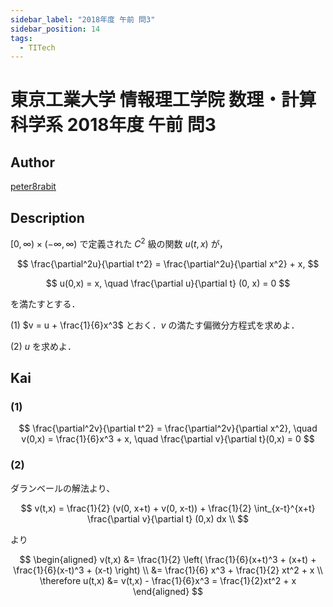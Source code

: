 ```yaml
---
sidebar_label: "2018年度 午前 問3"
sidebar_position: 14
tags:
  - TITech
---
```

# 東京工業大学 情報理工学院 数理・計算科学系 2018年度 午前 問3

## **Author**
[peter8rabit](https://github.com/peter8rabit)

## **Description**
$[0, \infty) \times (-\infty, \infty)$ で定義された $C^2$ 級の関数 $u(t, x)$ が，

$$
\frac{\partial^2u}{\partial t^2} = \frac{\partial^2u}{\partial x^2} + x,
$$

$$
u(0,x) = x, \quad \frac{\partial u}{\partial t} (0, x) = 0
$$

を満たすとする．

(1) $v = u + \frac{1}{6}x^3$ とおく．$v$ の満たす偏微分方程式を求めよ．

(2) $u$ を求めよ．

## **Kai**
### (1)

$$
\frac{\partial^2v}{\partial t^2} = \frac{\partial^2v}{\partial x^2}, \quad v(0,x) = \frac{1}{6}x^3 + x, \quad \frac{\partial v}{\partial t}(0,x) = 0
$$

### (2)
ダランベールの解法より、

$$
v(t,x) = \frac{1}{2} (v(0, x+t) + v(0, x-t)) + \frac{1}{2} \int_{x-t}^{x+t} \frac{\partial v}{\partial t} (0,x) dx \\
$$

より

$$
\begin{aligned}
v(t,x) &= \frac{1}{2} \left( \frac{1}{6}(x+t)^3 + (x+t) + \frac{1}{6}(x-t)^3 + (x-t) \right) \\
&= \frac{1}{6} x^3 + \frac{1}{2} xt^2 + x \\
\therefore u(t,x) &= v(t,x) - \frac{1}{6}x^3 = \frac{1}{2}xt^2 + x
\end{aligned}
$$